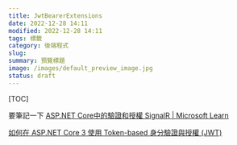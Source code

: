 ```yaml
---
title: JwtBearerExtensions
date: 2022-12-28 14:11
modified: 2022-12-28 14:11
tags: 標籤
category: 後端程式
slug:
summary: 預覽標題
image: /images/default_preview_image.jpg
status: draft
---
```


[TOC]


要筆記一下 [ASP.NET Core中的驗證和授權 SignalR | Microsoft Learn](https://learn.microsoft.com/zh-tw/aspnet/core/signalr/authn-and-authz?view=aspnetcore-7.0)


[如何在 ASP.NET Core 3 使用 Token-based 身分驗證與授權 (JWT)](https://blog.miniasp.com/post/2019/12/16/How-to-use-JWT-token-based-auth-in-aspnet-core-31)
